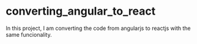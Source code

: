 # converting_angular_to_react
In this project, I am converting the code from angularjs to reactjs with the same funcionality.
